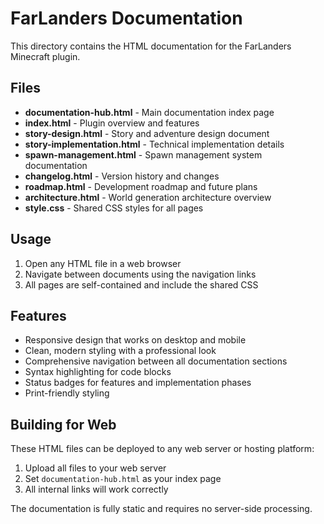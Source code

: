# FarLanders Documentation

This directory contains the HTML documentation for the FarLanders Minecraft plugin.

## Files

- **documentation-hub.html** - Main documentation index page
- **index.html** - Plugin overview and features
- **story-design.html** - Story and adventure design document
- **story-implementation.html** - Technical implementation details
- **spawn-management.html** - Spawn management system documentation
- **changelog.html** - Version history and changes
- **roadmap.html** - Development roadmap and future plans
- **architecture.html** - World generation architecture overview
- **style.css** - Shared CSS styles for all pages

## Usage

1. Open any HTML file in a web browser
2. Navigate between documents using the navigation links
3. All pages are self-contained and include the shared CSS

## Features

- Responsive design that works on desktop and mobile
- Clean, modern styling with a professional look
- Comprehensive navigation between all documentation sections
- Syntax highlighting for code blocks
- Status badges for features and implementation phases
- Print-friendly styling

## Building for Web

These HTML files can be deployed to any web server or hosting platform:

1. Upload all files to your web server
2. Set `documentation-hub.html` as your index page
3. All internal links will work correctly

The documentation is fully static and requires no server-side processing.
